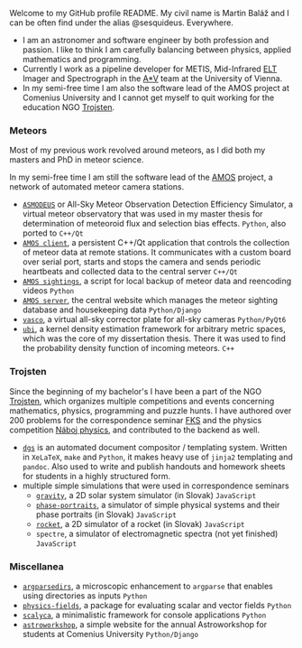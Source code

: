 Welcome to my GitHub profile README. My civil name is Martin Baláž and I can be often find under the alias @sesquideus. Everywhere.

- I am an astronomer and software engineer by both profession and passion.
  I like to think I am carefully balancing between physics, applied mathematics and programming.
- Currently I work as a pipeline developer for METIS, Mid-Infrared [ELT](https://elt.eso.org/)
  Imager and Spectrograph in the [A*V](https://astarvienna.github.io) team at the University of Vienna.
- In my semi-free time I am also the software lead of the AMOS project at Comenius University
  and I cannot get myself to quit working for the education NGO [Trojsten](https://trojsten.sk/).

### Meteors
Most of my previous work revolved around meteors, as I did both my masters and PhD in meteor science.

In my semi-free time I am still the software lead of the [AMOS](https://fmph.uniba.sk/en/microsites/daa/division-of-astronomy-and-astrophysics/research/meteors/amos/) project,
a network of automated meteor camera stations.

- [`ASMODEUS`](https://github.com/sesquideus/asmodeus/) or All-Sky Meteor Observation Detection Efficiency Simulator, a virtual meteor observatory that
  was used in my master thesis for determination of meteoroid flux and selection bias effects. `Python`, also ported to `C++/Qt`
- [`AMOS client`](https://github.com/sesquideus/amos-client/), a persistent C++/Qt application that controls the collection of meteor data at remote stations.
  It communicates with a custom board over serial port, starts and stops the camera and sends periodic heartbeats and collected data to the central server `C++/Qt`
- [`AMOS sightings`](https://github.com/sesquideus/amos-sightings/), a script for local backup of meteor data and reencoding videos `Python`
- [`AMOS server`](https://github.com/sesquideus/amos-server/), the central website which manages the meteor sighting database and housekeeping data `Python/Django`
- [`vasco`](https://github.com/sesquideus/vasco/), a virtual all-sky corrector plate for all-sky cameras `Python/PyQt6`
- [`ubi`](https://github.com/sesquideus/ubi), a kernel density estimation framework for arbitrary metric spaces,
  which was the core of my dissertation thesis. There it was used to find the probability density function of incoming meteors.  `C++`

### Trojsten
Since the beginning of my bachelor's I have been a part of the NGO [Trojsten](https://trojsten.sk/),
which organizes multiple competitions and events concerning mathematics, physics, programming and puzzle hunts.
I have authored over 200 problems for the correspondence seminar [FKS](https://fks.sk/) and the
physics competition [Náboj physics](https://physics.naboj.org/), and contributed to the backend as well.

- [`dgs`](https://github.com/trojsten/dgs/) is an automated document compositor / templating system.
  Written in `XeLaTeX`, `make` and `Python`, it makes heavy use of `jinja2` templating and `pandoc`.
  Also used to write and publish handouts and homework sheets for students in a highly structured form.
- multiple simple simulations that were used in correspondence seminars
  - [`gravity`](http://alchemilka.fks.sk/~sesquideus/orbita/), a 2D solar system simulator (in Slovak) `JavaScript`
  - [`phase-portraits`](http://alchemilka.fks.sk/~sesquideus/fp/), a simulator of simple physical systems and their phase portraits (in Slovak) `JavaScript`
  - [`rocket`](http://alchemilka.fks.sk/~sesquideus/raketa/), a 2D simulator of a rocket (in Slovak) `JavaScript`
  - `spectre`, a simulator of electromagnetic spectra (not yet finished)  `JavaScript`

### Miscellanea
- [`argparsedirs`](https://github.com/sesquideus/argparsedirs/), a microscopic enhancement to `argparse` that enables using directories as inputs `Python`
- [`physics-fields`](https://github.com/sesquideus/physics-fields/), a package for evaluating scalar and vector fields `Python`
- [`scalyca`](https://github.com/sesquideus/scalyca/), a minimalistic framework for console applications `Python`
- [`astroworkshop`](https://github.com/sesquideus/astroworkshop/), a simple website for the annual Astroworkshop for students at Comenius University `Python/Django`

<!-- I realized that in highly structured, repetitive documents lots of metadata can be kept in the directory structure itself;
that many parts can (and _should_) be highly reusable; and most importantly that there should be a single source of truth.
The same applies to many other documents, such as lecture materials, handouts or homework sheets for students. -->
 
<!---
sesquideus/sesquideus is a ✨ special ✨ repository because its `README.md` (this file) appears on your GitHub profile.
You can click the Preview link to take a look at your changes.
--->

